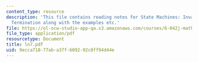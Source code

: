 ```yaml
---
content_type: resource
description: 'This file contains reading notes for State Machines: Invariants and
  Termination along with the examples etc.'
file: https://ol-ocw-studio-app-qa.s3.amazonaws.com/courses/6-042j-mathematics-for-computer-science-fall-2005/9ecca71877aba37f609292c8ff94d44e_ln7.pdf
file_type: application/pdf
resourcetype: Document
title: ln7.pdf
uid: 9ecca718-77ab-a37f-6092-92c8ff94d44e
---
```

